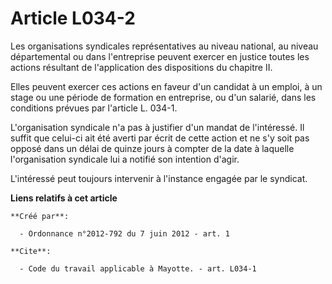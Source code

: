 # Article L034-2

Les organisations syndicales représentatives au niveau national, au niveau départemental ou dans l'entreprise peuvent exercer
en justice toutes les actions résultant de l'application des dispositions du chapitre II. 

Elles peuvent exercer ces actions en faveur d'un candidat à un emploi, à un stage ou une période de formation en entreprise,
ou d'un salarié, dans les conditions prévues par l'article L. 034-1. 

L'organisation syndicale n'a pas à justifier d'un mandat de l'intéressé. Il suffit que celui-ci ait été averti par écrit de
cette action et ne s'y soit pas opposé dans un délai de quinze jours à compter de la date à laquelle l'organisation syndicale
lui a notifié son intention d'agir. 

L'intéressé peut toujours intervenir à l'instance engagée par le syndicat.

**Liens relatifs à cet article**

	**Créé par**:

	  - Ordonnance n°2012-792 du 7 juin 2012 - art. 1

	**Cite**:

	  - Code du travail applicable à Mayotte. - art. L034-1
